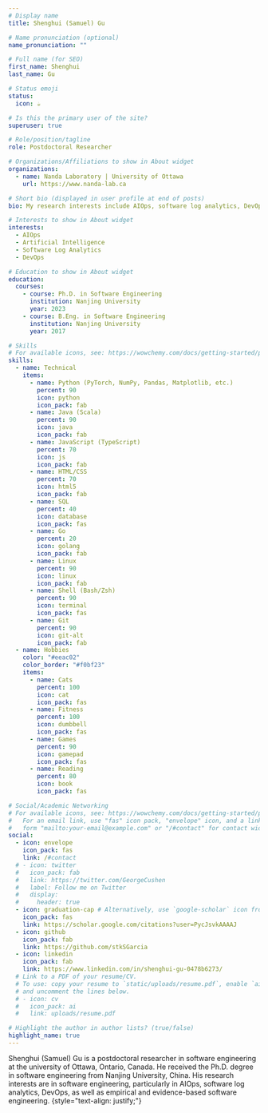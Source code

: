 ```yaml
---
# Display name
title: Shenghui (Samuel) Gu

# Name pronunciation (optional)
name_pronunciation: ""

# Full name (for SEO)
first_name: Shenghui
last_name: Gu

# Status emoji
status:
  icon: ☕️

# Is this the primary user of the site?
superuser: true

# Role/position/tagline
role: Postdoctoral Researcher

# Organizations/Affiliations to show in About widget
organizations:
  - name: Nanda Laboratory | University of Ottawa
    url: https://www.nanda-lab.ca

# Short bio (displayed in user profile at end of posts)
bio: My research interests include AIOps, software log analytics, DevOps, and empirical software engineering.

# Interests to show in About widget
interests:
  - AIOps
  - Artificial Intelligence
  - Software Log Analytics
  - DevOps

# Education to show in About widget
education:
  courses:
    - course: Ph.D. in Software Engineering
      institution: Nanjing University
      year: 2023
    - course: B.Eng. in Software Engineering
      institution: Nanjing University
      year: 2017

# Skills
# For available icons, see: https://wowchemy.com/docs/getting-started/page-builder/#icons
skills:
  - name: Technical
    items:
      - name: Python (PyTorch, NumPy, Pandas, Matplotlib, etc.)
        percent: 90
        icon: python
        icon_pack: fab
      - name: Java (Scala)
        percent: 90
        icon: java
        icon_pack: fab
      - name: JavaScript (TypeScript)
        percent: 70
        icon: js
        icon_pack: fab
      - name: HTML/CSS
        percent: 70
        icon: html5
        icon_pack: fab
      - name: SQL
        percent: 40
        icon: database
        icon_pack: fas
      - name: Go
        percent: 20
        icon: golang
        icon_pack: fab
      - name: Linux
        percent: 90
        icon: linux
        icon_pack: fab
      - name: Shell (Bash/Zsh)
        percent: 90
        icon: terminal
        icon_pack: fas
      - name: Git
        percent: 90
        icon: git-alt
        icon_pack: fab
  - name: Hobbies
    color: "#eeac02"
    color_border: "#f0bf23"
    items:
      - name: Cats
        percent: 100
        icon: cat
        icon_pack: fas
      - name: Fitness
        percent: 100
        icon: dumbbell
        icon_pack: fas
      - name: Games
        percent: 90
        icon: gamepad
        icon_pack: fas
      - name: Reading
        percent: 80
        icon: book
        icon_pack: fas

# Social/Academic Networking
# For available icons, see: https://wowchemy.com/docs/getting-started/page-builder/#icons
#   For an email link, use "fas" icon pack, "envelope" icon, and a link in the
#   form "mailto:your-email@example.com" or "/#contact" for contact widget.
social:
  - icon: envelope
    icon_pack: fas
    link: /#contact
  # - icon: twitter
  #   icon_pack: fab
  #   link: https://twitter.com/GeorgeCushen
  #   label: Follow me on Twitter
  #   display:
  #     header: true
  - icon: graduation-cap # Alternatively, use `google-scholar` icon from `ai` icon pack
    icon_pack: fas
    link: https://scholar.google.com/citations?user=PycJsvkAAAAJ
  - icon: github
    icon_pack: fab
    link: https://github.com/stkSGarcia
  - icon: linkedin
    icon_pack: fab
    link: https://www.linkedin.com/in/shenghui-gu-0478b6273/
  # Link to a PDF of your resume/CV.
  # To use: copy your resume to `static/uploads/resume.pdf`, enable `ai` icons in `params.yaml`,
  # and uncomment the lines below.
  # - icon: cv
  #   icon_pack: ai
  #   link: uploads/resume.pdf

# Highlight the author in author lists? (true/false)
highlight_name: true
---
```


Shenghui (Samuel) Gu is a postdoctoral researcher in software engineering at the university of Ottawa, Ontario, Canada. He received the Ph.D. degree in software engineering from Nanjing University, China. His research interests are in software engineering, particularly in AIOps, software log analytics, DevOps, as well as empirical and evidence-based software engineering.
{style="text-align: justify;"}
